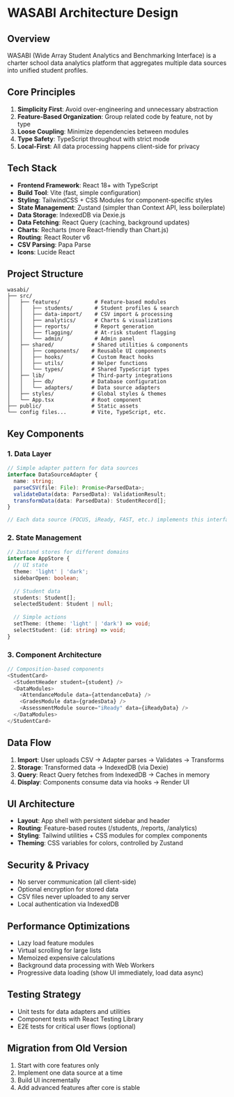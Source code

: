 # WASABI Architecture Design

## Overview
WASABI (Wide Array Student Analytics and Benchmarking Interface) is a charter school data analytics platform that aggregates multiple data sources into unified student profiles.

## Core Principles
1. **Simplicity First**: Avoid over-engineering and unnecessary abstraction
2. **Feature-Based Organization**: Group related code by feature, not by type
3. **Loose Coupling**: Minimize dependencies between modules
4. **Type Safety**: TypeScript throughout with strict mode
5. **Local-First**: All data processing happens client-side for privacy

## Tech Stack
- **Frontend Framework**: React 18+ with TypeScript
- **Build Tool**: Vite (fast, simple configuration)
- **Styling**: TailwindCSS + CSS Modules for component-specific styles
- **State Management**: Zustand (simpler than Context API, less boilerplate)
- **Data Storage**: IndexedDB via Dexie.js
- **Data Fetching**: React Query (caching, background updates)
- **Charts**: Recharts (more React-friendly than Chart.js)
- **Routing**: React Router v6
- **CSV Parsing**: Papa Parse
- **Icons**: Lucide React

## Project Structure
```
wasabi/
├── src/
│   ├── features/           # Feature-based modules
│   │   ├── students/       # Student profiles & search
│   │   ├── data-import/    # CSV import & processing
│   │   ├── analytics/      # Charts & visualizations
│   │   ├── reports/        # Report generation
│   │   ├── flagging/       # At-risk student flagging
│   │   └── admin/          # Admin panel
│   ├── shared/            # Shared utilities & components
│   │   ├── components/    # Reusable UI components
│   │   ├── hooks/         # Custom React hooks
│   │   ├── utils/         # Helper functions
│   │   └── types/         # Shared TypeScript types
│   ├── lib/               # Third-party integrations
│   │   ├── db/            # Database configuration
│   │   └── adapters/      # Data source adapters
│   ├── styles/            # Global styles & themes
│   └── App.tsx            # Root component
├── public/                # Static assets
└── config files...        # Vite, TypeScript, etc.
```

## Key Components

### 1. Data Layer
```typescript
// Simple adapter pattern for data sources
interface DataSourceAdapter {
  name: string;
  parseCSV(file: File): Promise<ParsedData>;
  validateData(data: ParsedData): ValidationResult;
  transformData(data: ParsedData): StudentRecord[];
}

// Each data source (FOCUS, iReady, FAST, etc.) implements this interface
```

### 2. State Management
```typescript
// Zustand stores for different domains
interface AppStore {
  // UI state
  theme: 'light' | 'dark';
  sidebarOpen: boolean;
  
  // Student data
  students: Student[];
  selectedStudent: Student | null;
  
  // Simple actions
  setTheme: (theme: 'light' | 'dark') => void;
  selectStudent: (id: string) => void;
}
```

### 3. Component Architecture
```typescript
// Composition-based components
<StudentCard>
  <StudentHeader student={student} />
  <DataModules>
    <AttendanceModule data={attendanceData} />
    <GradesModule data={gradesData} />
    <AssessmentModule source="iReady" data={iReadyData} />
  </DataModules>
</StudentCard>
```

## Data Flow
1. **Import**: User uploads CSV → Adapter parses → Validates → Transforms
2. **Storage**: Transformed data → IndexedDB (via Dexie)
3. **Query**: React Query fetches from IndexedDB → Caches in memory
4. **Display**: Components consume data via hooks → Render UI

## UI Architecture
- **Layout**: App shell with persistent sidebar and header
- **Routing**: Feature-based routes (/students, /reports, /analytics)
- **Styling**: Tailwind utilities + CSS modules for complex components
- **Theming**: CSS variables for colors, controlled by Zustand

## Security & Privacy
- No server communication (all client-side)
- Optional encryption for stored data
- CSV files never uploaded to any server
- Local authentication via IndexedDB

## Performance Optimizations
- Lazy load feature modules
- Virtual scrolling for large lists
- Memoized expensive calculations
- Background data processing with Web Workers
- Progressive data loading (show UI immediately, load data async)

## Testing Strategy
- Unit tests for data adapters and utilities
- Component tests with React Testing Library
- E2E tests for critical user flows (optional)

## Migration from Old Version
1. Start with core features only
2. Implement one data source at a time
3. Build UI incrementally
4. Add advanced features after core is stable